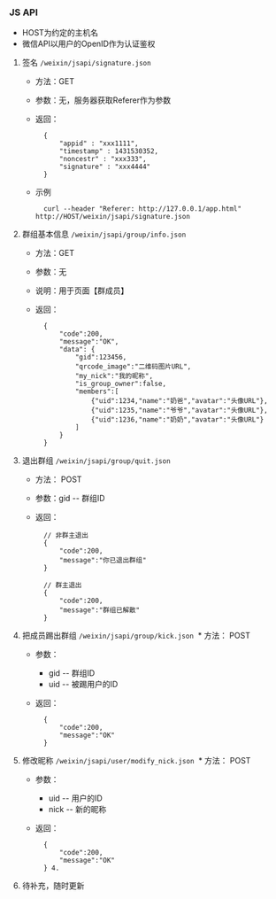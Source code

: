 ### JS API
* HOST为约定的主机名
* 微信API以用户的OpenID作为认证鉴权

1. 签名 `/weixin/jsapi/signature.json`
	* 方法：GET
	* 参数：无，服务器获取Referer作为参数
	* 返回：
			
			{
				"appid" : "xxx1111",
				"timestamp" : 1431530352,
				"noncestr" : "xxx333",
				"signature" : "xxx4444"
			}
	* 示例
		
			curl --header "Referer: http://127.0.0.1/app.html" http://HOST/weixin/jsapi/signature.json
			
1. 群组基本信息 `/weixin/jsapi/group/info.json`
	* 方法：GET
	* 参数：无
	* 说明：用于页面【群成员】
	* 返回：
			
			{
				"code":200,
				"message":"OK",
				"data": {
					"gid":123456,
					"qrcode_image":"二维码图片URL",
					"my_nick":"我的昵称",
					"is_group_owner":false,
					"members":[
						{"uid":1234,"name":"奶爸","avatar":"头像URL"},
						{"uid":1235,"name":"爷爷","avatar":"头像URL"},
						{"uid":1236,"name":"奶奶","avatar":"头像URL"}
					]
				}
			}
			
1. 退出群组 `/weixin/jsapi/group/quit.json` 	
	* 方法： POST
	* 参数：gid -- 群组ID
	* 返回：
		
			// 非群主退出
			{
				"code":200,
				"message":"你已退出群组"
			}
			
			// 群主退出
			{
				"code":200,
				"message":"群组已解散"
			}
		
2. 把成员踢出群组 `/weixin/jsapi/group/kick.json` 	* 方法： POST
	* 参数：
		* gid -- 群组ID
		* uid -- 被踢用户的ID
	* 返回：
		
			{
				"code":200,
				"message":"OK"
			}
3. 修改昵称 `/weixin/jsapi/user/modify_nick.json` 	* 方法： POST
	* 参数：
		* uid -- 用户的ID
		* nick -- 新的昵称
	* 返回：
		
			{
				"code":200,
				"message":"OK"
			} 4.  
2. 待补充，随时更新